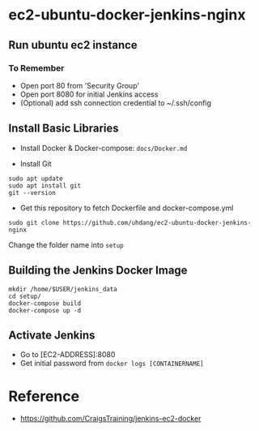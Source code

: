 # ec2-ubuntu-docker-jenkins-nginx

## Run ubuntu ec2 instance

### To Remember
- Open port 80 from 'Security Group'
- Open port 8080 for initial Jenkins access
- (Optional) add ssh connection credential to ~/.ssh/config

## Install Basic Libraries

- Install Docker & Docker-compose: `docs/Docker.md`

- Install Git
```
sudo apt update
sudo apt install git
git --version
```

- Get this repository to fetch Dockerfile and docker-compose.yml
```
sudo git clone https://github.com/uhdang/ec2-ubuntu-docker-jenkins-nginx
```

Change the folder name into `setup`

## Building the Jenkins Docker Image

```
mkdir /home/$USER/jenkins_data
cd setup/
docker-compose build
docker-compose up -d
```

## Activate Jenkins

- Go to [EC2-ADDRESS]:8080
- Get initial password from `docker logs [CONTAINERNAME]`







# Reference
- https://github.com/CraigsTraining/jenkins-ec2-docker
